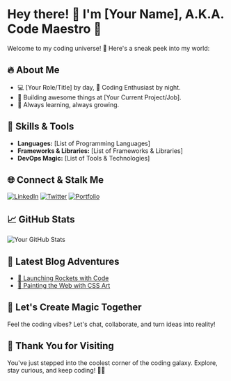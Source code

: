 # Hey there! 👋 I'm [Your Name], A.K.A. Code Maestro 🚀

Welcome to my coding universe! 🌌 Here's a sneak peek into my world:

## 🔥 About Me

- 💻 [Your Role/Title] by day, 🌙 Coding Enthusiast by night.
- 🚀 Building awesome things at [Your Current Project/Job].
- 🌱 Always learning, always growing.

## 🚀 Skills & Tools

- **Languages:** [List of Programming Languages]
- **Frameworks & Libraries:** [List of Frameworks & Libraries]
- **DevOps Magic:** [List of Tools & Technologies]

## 🌐 Connect & Stalk Me

[![LinkedIn](https://img.shields.io/badge/LinkedIn-Connect-blue)](https://www.linkedin.com/in/yourlinkedinprofile/)
[![Twitter](https://img.shields.io/badge/Twitter-Follow-blue)](https://twitter.com/yourtwitterhandle)
[![Portfolio](https://img.shields.io/badge/Portfolio-Visit-brightgreen)](https://yourportfolio.com)

## 📈 GitHub Stats

![Your GitHub Stats](https://github-readme-stats.vercel.app/api?username=yourusername&show_icons=true&hide=contribs,prs)

## 📝 Latest Blog Adventures

<!-- BLOG-POST-LIST:START -->
- [🚀 Launching Rockets with Code](https://yourblog.com/post1)
- [🎨 Painting the Web with CSS Art](https://yourblog.com/post2)
<!-- BLOG-POST-LIST:END -->

## 🤝 Let's Create Magic Together

Feel the coding vibes? Let's chat, collaborate, and turn ideas into reality!

## 🎉 Thank You for Visiting

You've just stepped into the coolest corner of the coding galaxy. Explore, stay curious, and keep coding! 🚀✨
